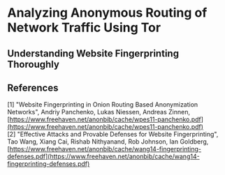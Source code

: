 # Analyzing Anonymous Routing of Network Traffic Using Tor

## Understanding Website Fingerprinting Thoroughly




## References

[1] "Website Fingerprinting in Onion Routing Based Anonymization Networks",
Andriy Panchenko, Lukas Niessen, Andreas Zinnen, [https://www.freehaven.net/anonbib/cache/wpes11-panchenko.pdf](https://www.freehaven.net/anonbib/cache/wpes11-panchenko.pdf)  
[2] "Effective Attacks and Provable Defenses for Website Fingerprinting", Tao Wang,
Xiang Cai, Rishab Nithyanand, Rob Johnson, Ian Goldberg, [https://www.freehaven.net/anonbib/cache/wang14-fingerprinting-defenses.pdf](https://www.freehaven.net/anonbib/cache/wang14-fingerprinting-defenses.pdf)  
